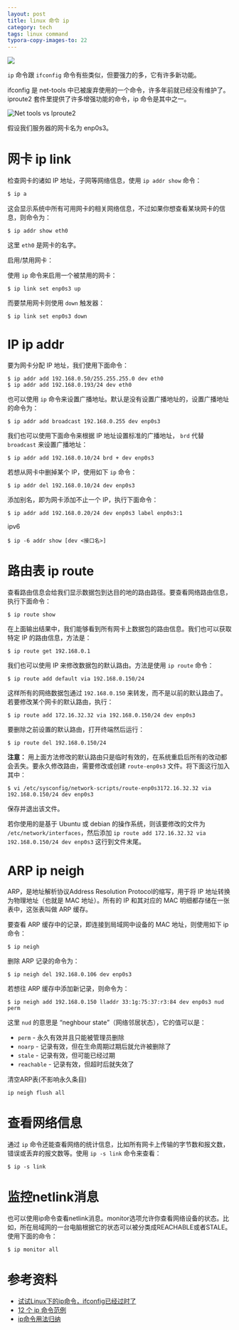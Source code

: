 ```yaml
---
layout: post
title: linux 命令 ip
category: tech
tags: linux command
typora-copy-images-to: 22
---
```

![](https://cdn.kelu.org/blog/tags/linux.jpg)

`ip` 命令跟 `ifconfig` 命令有些类似，但要强力的多，它有许多新功能。

ifconfig 是 net-tools 中已被废弃使用的一个命令，许多年前就已经没有维护了。iproute2 套件里提供了许多增强功能的命令，ip 命令是其中之一。

![Net tools vs Iproute2](D:\GitHub\kelvinblood.github.com\_posts\22\003404uy9l1t5zayzllylm.png)

假设我们服务器的网卡名为 enp0s3。

# 网卡 ip link

检查网卡的诸如 IP 地址，子网等网络信息，使用 `ip addr show` 命令：

```bash
$ ip a
```

这会显示系统中所有可用网卡的相关网络信息，不过如果你想查看某块网卡的信息，则命令为：

```
$ ip addr show eth0
```

这里 `eth0` 是网卡的名字。

启用/禁用网卡：

使用 `ip` 命令来启用一个被禁用的网卡：

```
$ ip link set enp0s3 up
```

而要禁用网卡则使用 `down` 触发器：

```
$ ip link set enp0s3 down
```

# IP ip addr

要为网卡分配 IP 地址，我们使用下面命令：

```
$ ip addr add 192.168.0.50/255.255.255.0 dev eth0
$ ip addr add 192.168.0.193/24 dev eth0
```

也可以使用 `ip` 命令来设置广播地址。默认是没有设置广播地址的，设置广播地址的命令为：

```
$ ip addr add broadcast 192.168.0.255 dev enp0s3
```

我们也可以使用下面命令来根据 IP 地址设置标准的广播地址， `brd` 代替 `broadcast` 来设置广播地址：

```
$ ip addr add 192.168.0.10/24 brd + dev enp0s3
```

若想从网卡中删掉某个 IP，使用如下 `ip` 命令：

```
$ ip addr del 192.168.0.10/24 dev enp0s3
```

添加别名，即为网卡添加不止一个 IP，执行下面命令：

```
$ ip addr add 192.168.0.20/24 dev enp0s3 label enp0s3:1
```

ipv6

```
$ ip -6 addr show [dev <接口名>]
```

# 路由表 ip route

查看路由信息会给我们显示数据包到达目的地的路由路径。要查看网络路由信息，执行下面命令：

```
$ ip route show
```

在上面输出结果中，我们能够看到所有网卡上数据包的路由信息。我们也可以获取特定 IP 的路由信息，方法是：

```
$ ip route get 192.168.0.1
```

我们也可以使用 IP 来修改数据包的默认路由。方法是使用 `ip route` 命令：

```
$ ip route add default via 192.168.0.150/24
```

这样所有的网络数据包通过 `192.168.0.150` 来转发，而不是以前的默认路由了。若要修改某个网卡的默认路由，执行：

```
$ ip route add 172.16.32.32 via 192.168.0.150/24 dev enp0s3
```

要删除之前设置的默认路由，打开终端然后运行：

```
$ ip route del 192.168.0.150/24
```

**注意：** 用上面方法修改的默认路由只是临时有效的，在系统重启后所有的改动都会丢失。要永久修改路由，需要修改或创建 `route-enp0s3` 文件。将下面这行加入其中：

```
$ vi /etc/sysconfig/network-scripts/route-enp0s3172.16.32.32 via 192.168.0.150/24 dev enp0s3
```

保存并退出该文件。

若你使用的是基于 Ubuntu 或 debian 的操作系统，则该要修改的文件为 `/etc/network/interfaces`，然后添加 `ip route add 172.16.32.32 via 192.168.0.150/24 dev enp0s3` 这行到文件末尾。

# ARP ip neigh 

ARP，是地址解析协议Address Resolution Protocol的缩写，用于将 IP 地址转换为物理地址（也就是 MAC 地址）。所有的 IP 和其对应的 MAC 明细都存储在一张表中，这张表叫做 ARP 缓存。

要查看 ARP 缓存中的记录，即连接到局域网中设备的 MAC 地址，则使用如下 ip 命令：

```
$ ip neigh
```

删除 ARP 记录的命令为：

```
$ ip neigh del 192.168.0.106 dev enp0s3
```

若想往 ARP 缓存中添加新记录，则命令为：

```
$ ip neigh add 192.168.0.150 lladdr 33:1g:75:37:r3:84 dev enp0s3 nud perm
```

这里 `nud` 的意思是 “neghbour state”（网络邻居状态），它的值可以是：

- `perm` - 永久有效并且只能被管理员删除
- `noarp` - 记录有效，但在生命周期过期后就允许被删除了
- `stale` - 记录有效，但可能已经过期
- `reachable` - 记录有效，但超时后就失效了

清空ARP表(不影响永久条目)

```
ip neigh flush all
```

# 查看网络信息

通过 `ip` 命令还能查看网络的统计信息，比如所有网卡上传输的字节数和报文数，错误或丢弃的报文数等。使用 `ip -s link` 命令来查看：

```
$ ip -s link
```

# 监控netlink消息

也可以使用ip命令查看netlink消息。monitor选项允许你查看网络设备的状态。比如，所在局域网的一台电脑根据它的状态可以被分类成REACHABLE或者STALE。使用下面的命令：

```
$ ip monitor all
```



# 参考资料

* [试试Linux下的ip命令，ifconfig已经过时了](https://linux.cn/article-3144-1.html)
* [12 个 ip 命令范例](https://linux.cn/article-9230-1.html)
* [ip命令用法归纳](https://zhuanlan.zhihu.com/p/28155886)